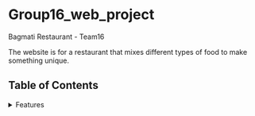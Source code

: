 # Group16_web_project
Bagmati Restaurant - Team16

The website is for a restaurant that mixes different types of food to make something unique.

## Table of Contents
<details>
<summary>Features</summary>

### Feature 1 (Santosh Sigdel): Online ordering.

### Feature 2 (Ajit Devkota): Customer Feedback.

### Feature 3 (Nitish Raj Neupane): Contact Information.

### Feature 4 (Bibek Pandey): Online Table Reservation.

### Feature 1   
##  In this feature we enable customers to place orders directly through the website. This feature includes menu browsing, customization option, and secure payment option.


### Feature 2
##  This feature enables customers to share their opinions and experiences easily through a feedback form. Staff can view, respond, and act on feedback, allowing for continuous improvement and maintaining customer satisfaction


### Feature 3
## This Feature provides  user-friendly contact form, interactive map, email options, social media links, business hours, and a responsive design, ensuring a smooth and accessible communication experience for website visitors.


### Feature 4 
##  In Reservation system  customers can book tables online. Allow them to specify the date, time, number of guests, and any special requests.
</details>
